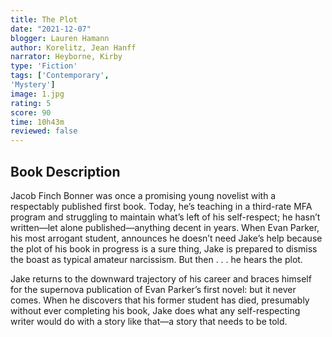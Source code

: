 ```yaml
---
title: The Plot
date: "2021-12-07"
blogger: Lauren Hamann
author: Korelitz, Jean Hanff
narrator: Heyborne, Kirby
type: 'Fiction'
tags: ['Contemporary', 
'Mystery']
image: 1.jpg
rating: 5
score: 90
time: 10h43m
reviewed: false
---
```


## Book Description

Jacob Finch Bonner was once a promising young novelist with a respectably published first book. Today, he’s teaching in a third-rate MFA program and struggling to maintain what’s left of his self-respect; he hasn’t written—let alone published—anything decent in years. When Evan Parker, his most arrogant student, announces he doesn’t need Jake’s help because the plot of his book in progress is a sure thing, Jake is prepared to dismiss the boast as typical amateur narcissism. But then . . . he hears the plot.

Jake returns to the downward trajectory of his career and braces himself for the supernova publication of Evan Parker’s first novel: but it never comes. When he discovers that his former student has died, presumably without ever completing his book, Jake does what any self-respecting writer would do with a story like that—a story that needs to be told.
